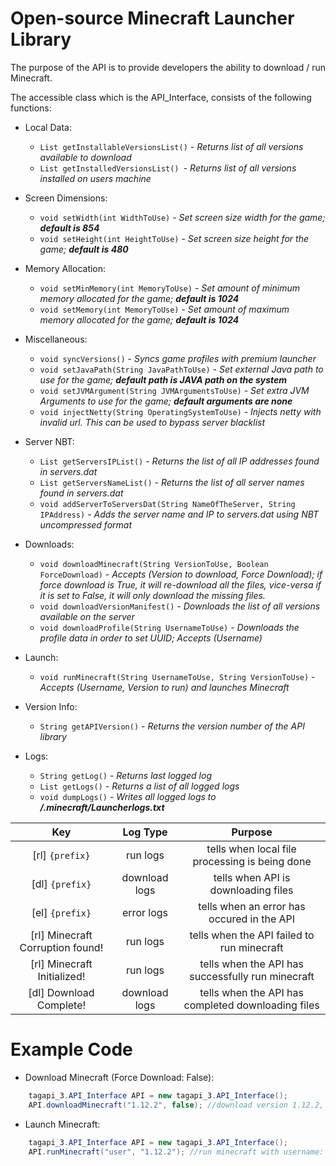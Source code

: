 # Open-source Minecraft Launcher Library
The purpose of the API is to provide developers the ability to download / run Minecraft.

The accessible class which is the API_Interface, consists of the following functions:

- Local Data:
  - ```List getInstallableVersionsList()``` - *Returns list of all versions available to download*
  - ```List getInstalledVersionsList() ```- *Returns list of all versions installed on users machine*

- Screen Dimensions:
  - ```void setWidth(int WidthToUse)``` - *Set screen size width for the game;* _**default is 854**_
  - ```void setHeight(int HeightToUse)``` - *Set screen size height for the game;* _**default is 480**_

- Memory Allocation:
  - ```void setMinMemory(int MemoryToUse)``` - *Set amount of minimum memory allocated for the game;* _**default is 1024**_
  - ```void setMemory(int MemoryToUse)``` - *Set amount of maximum memory allocated for the game;* _**default is 1024**_

- Miscellaneous:
  - ```void syncVersions()``` - *Syncs game profiles with premium launcher*
  - ```void setJavaPath(String JavaPathToUse)``` - *Set external Java path to use for the game;* _**default path is JAVA path on the system**_
  - ```void setJVMArgument(String JVMArgumentsToUse)``` - *Set extra JVM Arguments to use for the game;* _**default arguments are none**_
  - ```void injectNetty(String OperatingSystemToUse)``` - *Injects netty with invalid url. This can be used to bypass server blacklist*

- Server NBT:
  - ```List getServersIPList()``` - *Returns the list of all IP addresses found in servers.dat*
  - ```List getServersNameList()``` - *Returns the list of all server names found in servers.dat*
  - ```void addServerToServersDat(String NameOfTheServer, String IPAddress)``` - *Adds the server name and IP to servers.dat using NBT uncompressed format*

- Downloads:
  - ```void downloadMinecraft(String VersionToUse, Boolean ForceDownload)``` - *Accepts (Version to download, Force Download); if force download is True, it will re-download all the files, vice-versa if it is set to False, it will only download the missing files.*
  - ```void downloadVersionManifest()``` - *Downloads the list of all versions available on the server*
  - ```void downloadProfile(String UsernameToUse)``` - *Downloads the profile data in order to set UUID; Accepts (Username)*

- Launch:
  - ```void runMinecraft(String UsernameToUse, String VersionToUse)``` - *Accepts (Username, Version to run) and launches Minecraft*

- Version Info:
  -  ```String getAPIVersion()``` - *Returns the version number of the API library*

- Logs:
  - ```String getLog()``` - *Returns last logged log*
  - ```List getLogs()``` - *Returns a list of all logged logs*
  - ```void dumpLogs()``` - *Writes all logged logs to* _**/.minecraft/Launcherlogs.txt**_

| Key                             | Log Type      | Purpose                                           |
| :-----------------------------: |:-------------:| :------------------------------------------------:|
| [rl] ```{prefix}```             | run logs      | tells when local file processing is being done    |
| [dl] ```{prefix}```             | download logs | tells when API is downloading files               |
| [el] ```{prefix}```             | error logs    | tells when an error has occured in the API        |
| [rl] Minecraft Corruption found!| run logs      | tells when the API failed to run minecraft        |
| [rl] Minecraft Initialized!     | run logs      | tells when the API has successfully run minecraft |
| [dl] Download Complete!         | download logs | tells when the API has completed downloading files|

# Example Code
- Download Minecraft (Force Download: False):
```java
    tagapi_3.API_Interface API = new tagapi_3.API_Interface();
    API.downloadMinecraft("1.12.2", false); //download version 1.12.2, without replacing the files
```

- Launch Minecraft:
```java
    tagapi_3.API_Interface API = new tagapi_3.API_Interface();
    API.runMinecraft("user", "1.12.2"); //run minecraft with username: user, and version: 1.12.2
```
